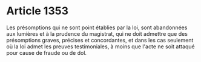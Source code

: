 # Article 1353

Les présomptions qui ne sont point établies par la loi, sont abandonnées aux lumières et à la prudence du magistrat, qui ne doit admettre que des présomptions graves, précises et concordantes, et dans les cas seulement où la loi admet les preuves testimoniales, à moins que l'acte ne soit attaqué pour cause de fraude ou de dol.